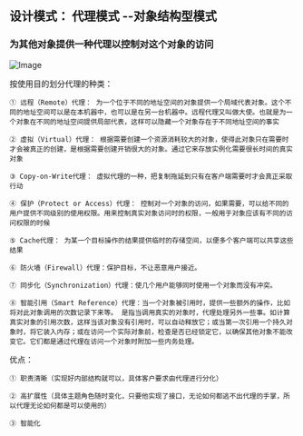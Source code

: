 
## 设计模式： 代理模式 --对象结构型模式

### 为其他对象提供一种代理以控制对这个对象的访问

![Image](https://github.com/ZzzYL9/design_pattern/tree/master/class_images/proxy.png)

按使用目的划分代理的种类：

    ① 远程（Remote）代理： 为一个位于不同的地址空间的对象提供一个局域代表对象。这个不同的地址空间可以是在本机器中，也可以是在另一台机器中。远程代理又叫做大使。也就是为一个对象在不同的地址空间提供局部代表，这样可以隐藏一个对象存在于不同地址空间的事实
    
    ② 虚拟（Virtual）代理： 根据需要创建一个资源消耗较大的对象，使得此对象只在需要时才会被真正的创建，是根据需要创建开销很大的对象。通过它来存放实例化需要很长时间的真实对象
    
    ③ Copy-on-Write代理： 虚拟代理的一种，把复制拖延到只有在客户端需要时才会真正采取行动
    
    ④ 保护（Protect or Access）代理： 控制对一个对象的访问，如果需要，可以给不同的用户提供不同级别的使用权限。用来控制真实对象访问时的权限，一般用于对象应该有不同的访问权限的时候
    
    ⑤ Cache代理： 为某一个目标操作的结果提供临时的存储空间，以便多个客户端可以共享这些结果
    
    ⑥ 防火墙（Firewall）代理：保护目标，不让恶意用户接近。 
    
    ⑦ 同步化（Synchronization）代理：使几个用户能够同时使用一个对象而没有冲突。
    
    ⑧ 智能引用（Smart Reference）代理：当一个对象被引用时，提供一些额外的操作，比如将对此对象调用的次数记录下来等。 是指当调用真实的对象时，代理处理另外一些事。如计算真实对象的引用次数，这样当该对象没有引用时，可以自动释放它；或当第一次引用一个持久对象时，将它装入内存；或在访问一个实际对象前，检查是否已经锁定它，以确保其他对象不能改变它。它们都是通过代理在访问一个对象时附加一些内务处理。

优点：

    ① 职责清晰（实现好内部结构就可以，具体客户要求由代理进行分化）

    ② 高扩展性（具体主题角色随时变化，只要他实现了接口，无论如何都逃不出代理的手掌，所以代理无论如何都是可以使用的）

    ③ 智能化
